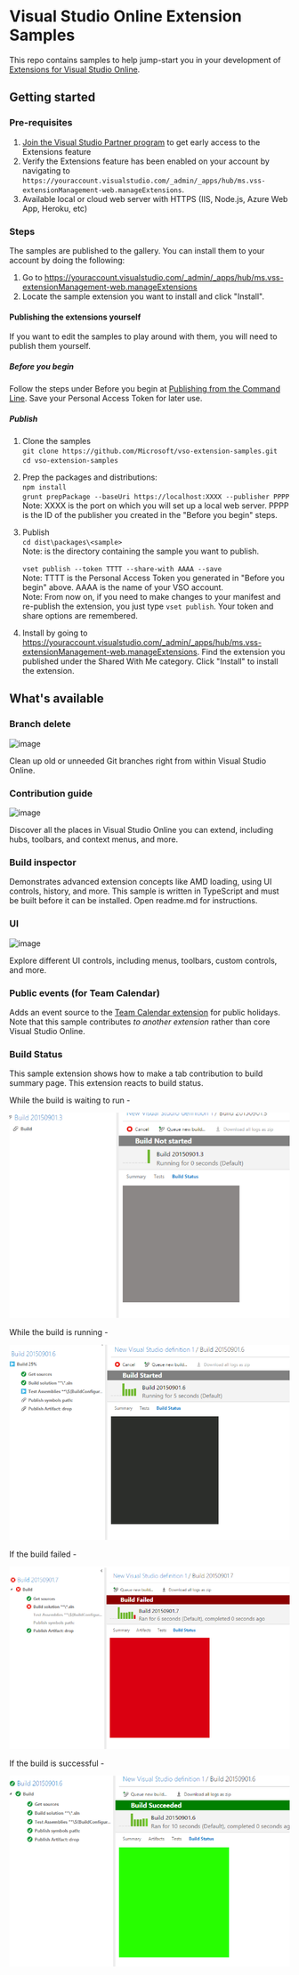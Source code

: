 # Visual Studio Online Extension Samples

This repo contains samples to help jump-start you in your development of [Extensions for Visual Studio Online](http://www.visualstudio.com/integrate/extensions/overview).

## Getting started

### Pre-requisites

1. [Join the Visual Studio Partner program](http://www.vsipprogram.com/join) to get early access to the Extensions feature
2. Verify the Extensions feature has been enabled on your account by navigating to ```https://youraccount.visualstudio.com/_admin/_apps/hub/ms.vss-extensionManagement-web.manageExtensions```.
3. Available local or cloud web server with HTTPS (IIS, Node.js, Azure Web App, Heroku, etc)

### Steps

The samples are published to the gallery. You can install them to your account by doing the following:

1. Go to https://youraccount.visualstudio.com/_admin/_apps/hub/ms.vss-extensionManagement-web.manageExtensions
2. Locate the sample extension you want to install and click "Install".

#### Publishing the extensions yourself

If you want to edit the samples to play around with them, you will need to publish them yourself.

##### Before you begin
Follow the steps under Before you begin at [Publishing from the Command Line](https://www.visualstudio.com/en-us/integrate/extensions/publish/command-line). Save your Personal Access Token for later use.

##### Publish
1. Clone the samples  
    `git clone https://github.com/Microsoft/vso-extension-samples.git`  
    `cd vso-extension-samples`
    
2. Prep the packages and distributions:  
    `npm install`  
    `grunt prepPackage --baseUri https://localhost:XXXX --publisher PPPP`  
    Note: XXXX is the port on which you will set up a local web server. PPPP is the ID of the publisher you created in the "Before you begin" steps.
3. Publish  
    `cd dist\packages\<sample>`  
    Note: <sample> is the directory containing the sample you want to publish.  
    
    `vset publish --token TTTT --share-with AAAA --save`  
    Note: TTTT is the Personal Access Token you generated in "Before you begin" above. AAAA is the name of your VSO account.  
    Note: From now on, if you need to make changes to your manifest and re-publish the extension, you just type `vset publish`. Your token and share options are remembered.  
4. Install by going to https://youraccount.visualstudio.com/_admin/_apps/hub/ms.vss-extensionManagement-web.manageExtensions. Find the extension you published under the Shared With Me category. Click "Install" to install the extension.

## What's available

### Branch delete

![image](branch-delete/images/delete-action-screenshot.png)

Clean up old or unneeded Git branches right from within Visual Studio Online.

### Contribution guide

![image](contributions-guide/images/context-menu-screenshot.png)

Discover all the places in Visual Studio Online you can extend, including hubs, toolbars, and context menus, and more.
 
### Build inspector

Demonstrates advanced extension concepts like AMD loading, using UI controls, history, and more. This sample is written in TypeScript and must be built before it can be installed. Open readme.md for instructions.

### UI

![image](ui/images/menu-dropdown2.png)

Explore different UI controls, including menus, toolbars, custom controls, and more.

### Public events (for Team Calendar)

Adds an event source to the [Team Calendar extension](https://github.com/Microsoft/vso-team-calendar) for public holidays. Note that this sample contributes *to another extension* rather than core Visual Studio Online.

### Build Status

This sample extension shows how to make a tab contribution to build summary page. This extension reacts to build status.

While the build is waiting to run -

![image](build-status/images/none-screenshot.png)

While the build is running -

![image](build-status/images/running-screenshot.png)

If the build failed -

![image](build-status/images/fail-screenshot.png)

If the build is successful -

![image](build-status/images/success-screenshot.png)

